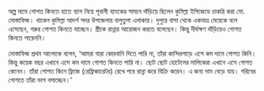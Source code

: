 অল্প দামে গোশত কিনতে হাতে ব্যাগ নিয়ে পূবালী ব্যাংকের সামনে দাঁড়িয়ে ছিলেন কুমিল্লা ইপিজেডে চাকরি করা মো. মোস্তাফিজ। থাকেন কুমিল্লা আদর্শ সদর উপজেলার বালুতুপা এলাকায়। দুপুরে বাসা থেকে একমাত্র মেয়েকে বলে এসেছেন, গরুর গোশত কিনতে যাচ্ছেন। স্ত্রীকে রান্নার আয়োজন করতে বলেছেন। কিন্তু দীর্ঘক্ষণ দাঁড়িয়েও গোশত কিনতে পারেননি।

মোস্তাফিজ প্রথম আলোকে বলেন, ‘আমরা যারা কোরবানি দিতে পারি না, তাঁরা কান্দিরপাড়ে এসে কম দামে গোশত কিনি। কিন্তু কয়েক বছর এখানে এসে কম দামে গোশত কিনতে পারি না। ছোট ছোট হোটেলের মালিকেরা এখানে এসে গোশত কেনেন। তাঁরা গোশত কিনে ফ্রিজে (রেফ্রিজারেটর) রেখে পরে রান্না করে বিক্রি করেন। এ জন্য দাম বেড়ে যায়। গরিবের গোশতে তাঁরা ভাগ বসাচ্ছেন।’
